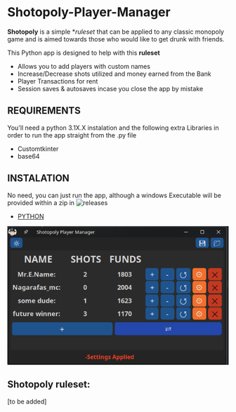 # Shotopoly-Player-Manager

**Shotopoly** is a simple **ruleset* that can be applied to any classic monopoly game and is aimed towards those who would like to get drunk with friends.

This Python app is designed to help with this **ruleset**
- Allows you to add players with custom names
- Increase/Decrease shots utilized and money earned from the Bank
- Player Transactions for rent
- Session saves & autosaves incase you close the app by mistake

## REQUIREMENTS

You'll need a python 3.1X.X instalation
and the following extra Libraries in order to run the app straight from the .py file
- Customtkinter
- base64

## INSTALATION

No need, you can just run the app, although a windows Executable will be provided within a zip in ![releases](https://github.com/Nagarafas/Shotopoly-Player-Manager/releases/tag/Windows_executable)



- [PYTHON](https://www.python.org/downloads/windows/) 

![screenshot_of_main_interface](Screenies/screenie1.png)

## Shotopoly ruleset:
[to be added]

